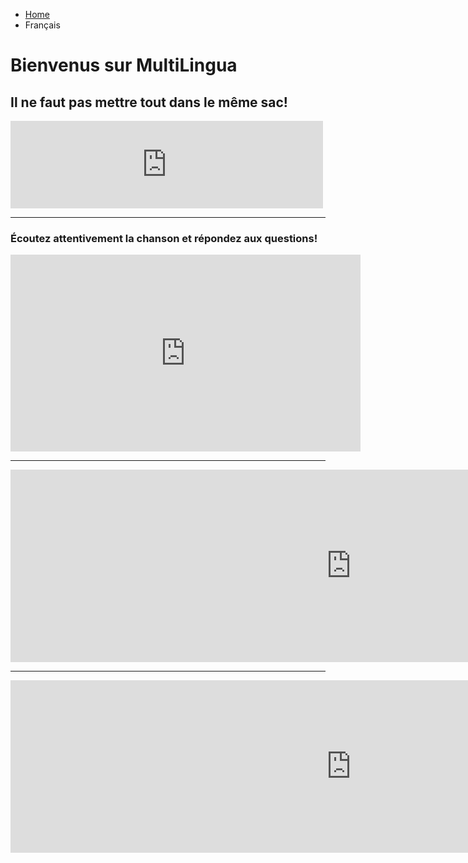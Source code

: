 <ul class="breadcrumb">
  <li><a href="index.html">Home</a></li>
  <li>Français</li>
</ul>

<h1>Bienvenus sur MultiLingua</h1>

<h2> Il ne faut pas mettre tout dans le même sac!</h2>
<iframe src="https://archive.org/embed/Multilingua" width="500" height="140" frameborder="0" webkitallowfullscreen="true" mozallowfullscreen="true" allowfullscreen></iframe>

<hr>

<h3> Écoutez attentivement la chanson et répondez aux questions! </h3>

<iframe width="560" height="315" src="https://www.youtube.com/embed/S_xH7noaqTA?rel=0&amp;start=11" frameborder="0" allowfullscreen></iframe>

<hr>

<iframe src="https://h5p.org/h5p/embed/136432" width="1090" height="308" frameborder="0" allowfullscreen="allowfullscreen"></iframe><script src="https://h5p.org/sites/all/modules/h5p/library/js/h5p-resizer.js" charset="UTF-8"></script>

<hr>

<iframe src="https://h5p.org/h5p/embed/136438" width="1090" height="276" frameborder="0" allowfullscreen="allowfullscreen"></iframe><script src="https://h5p.org/sites/all/modules/h5p/library/js/h5p-resizer.js" charset="UTF-8"></script>
